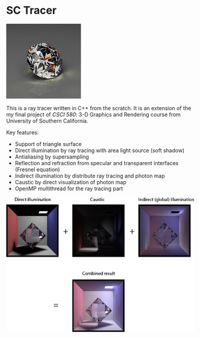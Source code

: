 # SC Tracer

![Rendering of a diamond by SC Tracer](diamond_trans_30.jpg)


This is a ray tracer written in C++ from the scratch. It is an extension of the my final project of _CSCI 580_: 3-D Graphics and Rendering course from University of Southern California. 

Key features:

* Support of triangle surface
* Direct illumination by ray tracing with area light source (soft shadow)
* Antialiasing by supersampling 
* Reflection and refraction from specular and transparent interfaces (Fresnel equation)
* Indirect illumination by distribute ray tracing and photon map
* Caustic by direct visualization of photon map
* OpenMP multithread for the ray tracing part


![Result](result.png)
